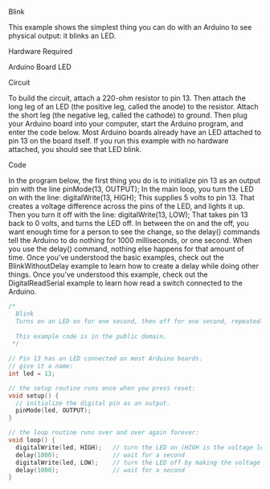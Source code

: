 Blink

This example shows the simplest thing you can do with an Arduino to see physical output: it blinks an LED.

Hardware Required

Arduino Board
LED

Circuit

To build the circuit, attach a 220-ohm resistor to pin 13. Then attach the long leg of an LED (the positive leg, called the anode) to the resistor. Attach the short leg (the negative leg, called the cathode) to ground. Then plug your Arduino board into your computer, start the Arduino program, and enter the code below.
Most Arduino boards already have an LED attached to pin 13 on the board itself. If you run this example with no hardware attached, you should see that LED blink.

Code

In the program below, the first thing you do is to initialize pin 13 as an output pin with the line
pinMode(13, OUTPUT);
In the main loop, you turn the LED on with the line:
digitalWrite(13, HIGH);
This supplies 5 volts to pin 13. That creates a voltage difference across the pins of the LED, and lights it up. Then you turn it off with the line:
digitalWrite(13, LOW);
That takes pin 13 back to 0 volts, and turns the LED off. In between the on and the off, you want enough time for a person to see the change, so the delay() commands tell the Arduino to do nothing for 1000 milliseconds, or one second. When you use the delay() command, nothing else happens for that amount of time. Once you've understood the basic examples, check out the BlinkWithoutDelay example to learn how to create a delay while doing other things.
Once you've understood this example, check out the DigitalReadSerial example to learn how read a switch connected to the Arduino.

```c
/*
  Blink
  Turns on an LED on for one second, then off for one second, repeatedly.
 
  This example code is in the public domain.
 */
 
// Pin 13 has an LED connected on most Arduino boards.
// give it a name:
int led = 13;

// the setup routine runs once when you press reset:
void setup() {                
  // initialize the digital pin as an output.
  pinMode(led, OUTPUT);     
}

// the loop routine runs over and over again forever:
void loop() {
  digitalWrite(led, HIGH);   // turn the LED on (HIGH is the voltage level)
  delay(1000);               // wait for a second
  digitalWrite(led, LOW);    // turn the LED off by making the voltage LOW
  delay(1000);               // wait for a second
}
```
